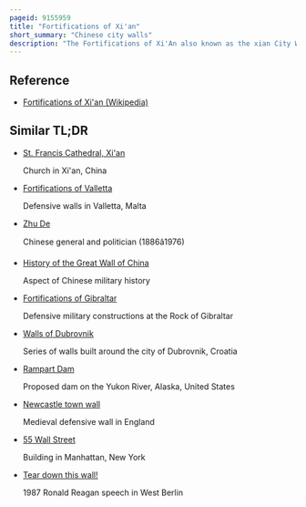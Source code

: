 ```yaml
---
pageid: 9155959
title: "Fortifications of Xi'an"
short_summary: "Chinese city walls"
description: "The Fortifications of Xi'An also known as the xian City Wall in xi'an represent one of the oldest largest and best preserved chinese City Walls. It was built as a military Defence System under the Rule of the Emperor Zhu Yuanzhang Hongwu. It displays the full Characteristics of the rampart Architecture of the feudal Society. It has been refurbished many Times since it was built in the 14th Century, Thrice at Intervals of about 200 Years in the later Half of the 1500s and 1700s, and in recent Years in 1983. The Wall covers an Area of approximately 14 square Km."
---
```


## Reference

- [Fortifications of Xi'an (Wikipedia)](https://en.wikipedia.org/?curid=9155959)

## Similar TL;DR

- [St. Francis Cathedral, Xi'an](/tldr/en/st-francis-cathedral-xian)

  Church in Xi'an, China

- [Fortifications of Valletta](/tldr/en/fortifications-of-valletta)

  Defensive walls in Valletta, Malta

- [Zhu De](/tldr/en/zhu-de)

  Chinese general and politician (1886â1976)

- [History of the Great Wall of China](/tldr/en/history-of-the-great-wall-of-china)

  Aspect of Chinese military history

- [Fortifications of Gibraltar](/tldr/en/fortifications-of-gibraltar)

  Defensive military constructions at the Rock of Gibraltar

- [Walls of Dubrovnik](/tldr/en/walls-of-dubrovnik)

  Series of walls built around the city of Dubrovnik, Croatia

- [Rampart Dam](/tldr/en/rampart-dam)

  Proposed dam on the Yukon River, Alaska, United States

- [Newcastle town wall](/tldr/en/newcastle-town-wall)

  Medieval defensive wall in England

- [55 Wall Street](/tldr/en/55-wall-street)

  Building in Manhattan, New York

- [Tear down this wall!](/tldr/en/tear-down-this-wall)

  1987 Ronald Reagan speech in West Berlin
